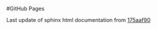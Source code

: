 #GitHub Pages

Last update of sphinx html documentation from [175aaf90](https://github.com/ColinKohler/BulletArm/tree/175aaf90a609c65c2fee777a4bb0aa144ad3df15)
